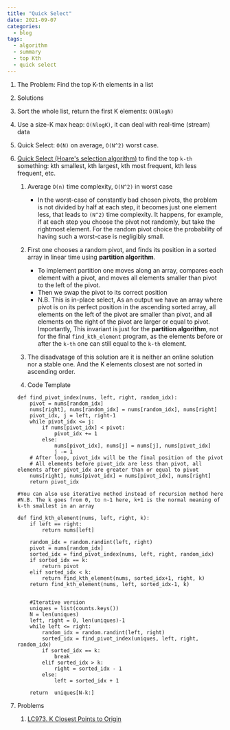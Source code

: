 ```yaml
---
title: "Quick Select"
date: 2021-09-07
categories:
  - blog
tags:
  - algorithm
  - summary
  - top Kth
  - quick select
---
```


1. The Problem: Find the top K-th elements in a list

2. Solutions
  1. Sort the whole list, return the first K elements: `O(NlogN)`
  2. Use a size-K max heap: `O(NlogK)`, it can deal with real-time (stream) data
  3. Quick Select: `O(N)` on average, `O(N^2)` worst case.


3. [Quick Select (Hoare's selection algorithm)][Quickselect] to find the top `k-th` something: kth smallest, kth largest, kth most frequent, kth less frequent, etc.
    1. Average `O(n)` time complexity, `O(N^2)` in worst case
        * In the worst-case of constantly bad chosen pivots, the problem is not divided by half at each step, it becomes just one element less, that leads to `(N^2)` time complexity. It happens, for example, if at each step you choose the pivot not randomly, but take the rightmost element. For the random pivot choice the probability of having such a worst-case is negligibly small.
    2. First one chooses a random pivot, and finds its position in a sorted array in linear time using **partition algorithm**.
        * To implement partition one moves along an array, compares each element with a pivot, and moves all elements smaller than pivot to the left of the pivot.
        * Then we swap the pivot to its correct position
        * N.B. This is in-place select, As an output we have an array where pivot is on its perfect position in the ascending sorted array, all elements on the left of the pivot are smaller than pivot, and all elements on the right of the pivot are larger or equal to pivot. Importantly, This invariant is just for the **partition algorithm**, not for the final `find_kth_element` program, as the elements before or after the `k-th` one can still equal to the `k-th` element.
    3. The disadvatage of this solution are it is neither an online solution nor a stable one. And the K elements closest are not sorted in ascending order.

    4. Code Template
    ```
    def find_pivot_index(nums, left, right, random_idx):
        pivot = nums[random_idx]
        nums[right], nums[random_idx] = nums[random_idx], nums[right]
        pivot_idx, j = left, right-1
        while pivot_idx <= j:
            if nums[pivot_idx] < pivot:
                pivot_idx += 1
            else:
                nums[pivot_idx], nums[j] = nums[j], nums[pivot_idx]
                j -= 1
        # After loop, pivot_idx will be the final position of the pivot
        # All elements before pivot_idx are less than pivot, all elements after pivot_idx are greater than or equal to pivot
        nums[right], nums[pivot_idx] = nums[pivot_idx], nums[right]
        return pivot_idx
        
    #You can also use iterative method instead of recursion method here
    #N.B. The k goes from 0, to n-1 here, k+1 is the normal meaning of k-th smallest in an array
    
    def find_kth_element(nums, left, right, k):
        if left == right:
            return nums[left]
        
        random_idx = random.randint(left, right)
        pivot = nums[random_idx]
        sorted_idx = find_pivot_index(nums, left, right, random_idx)
        if sorted_idx == k:
            return pivot
        elif sorted_idx < k:
            return find_kth_element(nums, sorted_idx+1, right, k)
        return find_kth_element(nums, left, sorted_idx-1, k)        


        #Iterative version
        uniques = list(counts.keys())
        N = len(uniques)
        left, right = 0, len(uniques)-1
        while left <= right:
            random_idx = random.randint(left, right)
            sorted_idx = find_pivot_index(uniques, left, right, random_idx)
            if sorted_idx == k:
                break
            elif sorted_idx > k:
                right = sorted_idx - 1
            else:
                left = sorted_idx + 1
        
        return  uniques[N-k:]

    ```    


4. Problems
    1. [LC973. K Closest Points to Origin][LC973. K Closest Points to Origin]

[Quickselect]: https://leetcode.com/problems/kth-largest-element-in-an-array/solution/
[LC973. K Closest Points to Origin]: https://leetcode.com/problems/k-closest-points-to-origin/


